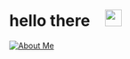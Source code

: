 # hello there⠀   <img src="https://discordmojis.com/emojis/10003-catjam/download" width="30px"> 
[![About Me](https://img.shields.io/badge/archiiv.cc-8A2BE2)](https://archiiv.cc)

